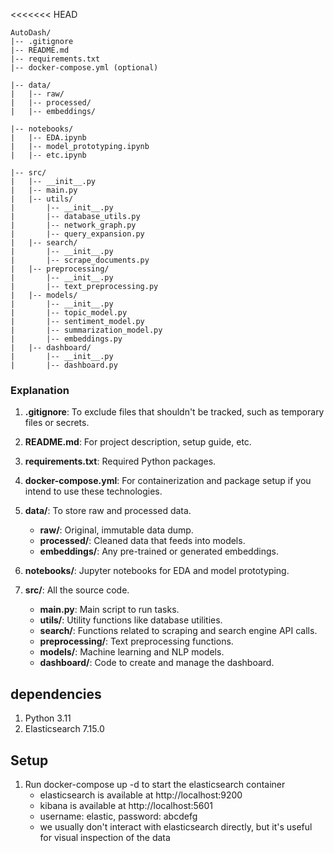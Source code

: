 <<<<<<< HEAD

```plaintext
AutoDash/
|-- .gitignore
|-- README.md
|-- requirements.txt
|-- docker-compose.yml (optional)

|-- data/
|   |-- raw/
|   |-- processed/
|   |-- embeddings/

|-- notebooks/
|   |-- EDA.ipynb
|   |-- model_prototyping.ipynb
|   |-- etc.ipynb

|-- src/
|   |-- __init__.py
|   |-- main.py
|   |-- utils/
|       |-- __init__.py
|       |-- database_utils.py
|       |-- network_graph.py
|       |-- query_expansion.py
|   |-- search/
|       |-- __init__.py
|       |-- scrape_documents.py
|   |-- preprocessing/
|       |-- __init__.py
|       |-- text_preprocessing.py
|   |-- models/
|       |-- __init__.py
|       |-- topic_model.py
|       |-- sentiment_model.py
|       |-- summarization_model.py
|       |-- embeddings.py
|   |-- dashboard/
|       |-- __init__.py
|       |-- dashboard.py

```

### Explanation

1. **.gitignore**: To exclude files that shouldn't be tracked, such as temporary files or secrets.

2. **README.md**: For project description, setup guide, etc.

3. **requirements.txt**: Required Python packages.

5. **docker-compose.yml**: For containerization and package setup if you intend to use these technologies.

6. **data/**: To store raw and processed data.
   - **raw/**: Original, immutable data dump.
   - **processed/**: Cleaned data that feeds into models.
   - **embeddings/**: Any pre-trained or generated embeddings.

7. **notebooks/**: Jupyter notebooks for EDA and model prototyping.

8. **src/**: All the source code.
   - **main.py**: Main script to run tasks.
   - **utils/**: Utility functions like database utilities.
   - **search/**: Functions related to scraping and search engine API calls.
   - **preprocessing/**: Text preprocessing functions.
   - **models/**: Machine learning and NLP models.
   - **dashboard/**: Code to create and manage the dashboard.

## dependencies
1. Python 3.11
2. Elasticsearch 7.15.0



## Setup
1. Run docker-compose up -d to start the elasticsearch container
   - elasticsearch is available at http://localhost:9200
   - kibana is available at http://localhost:5601
   - username: elastic, password: abcdefg
   - we usually don't interact with elasticsearch directly, but it's useful for visual inspection of the data
